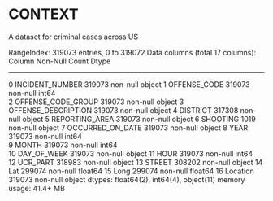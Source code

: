 # CONTEXT
   A dataset for criminal cases across US

RangeIndex: 319073 entries, 0 to 319072
Data columns (total 17 columns):
     Column               Non-Null Count   Dtype  
---  ------               --------------   -----  
 0   INCIDENT_NUMBER      319073 non-null  object 
 1   OFFENSE_CODE         319073 non-null  int64  
 2   OFFENSE_CODE_GROUP   319073 non-null  object 
 3   OFFENSE_DESCRIPTION  319073 non-null  object 
 4   DISTRICT             317308 non-null  object 
 5   REPORTING_AREA       319073 non-null  object 
 6   SHOOTING             1019 non-null    object 
 7   OCCURRED_ON_DATE     319073 non-null  object 
 8   YEAR                 319073 non-null  int64  
 9   MONTH                319073 non-null  int64  
 10  DAY_OF_WEEK          319073 non-null  object 
 11  HOUR                 319073 non-null  int64  
 12  UCR_PART             318983 non-null  object 
 13  STREET               308202 non-null  object 
 14  Lat                  299074 non-null  float64
 15  Long                 299074 non-null  float64
 16  Location             319073 non-null  object 
dtypes: float64(2), int64(4), object(11)
memory usage: 41.4+ MB
